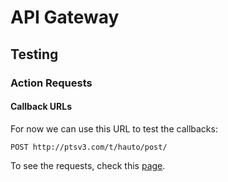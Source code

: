 # API Gateway

## Testing

### Action Requests

#### Callback URLs

For now we can use this URL to test the callbacks:

```http request
POST http://ptsv3.com/t/hauto/post/
```

To see the requests, check this [page](http://ptsv3.com/t/hauto/).
